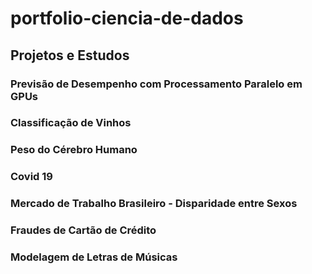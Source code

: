 # portfolio-ciencia-de-dados

## Projetos e Estudos

### Previsão de Desempenho com Processamento Paralelo em GPUs
### Classificação de Vinhos
### Peso do Cérebro Humano
### Covid 19
### Mercado de Trabalho Brasileiro - Disparidade entre Sexos
### Fraudes de Cartão de Crédito
### Modelagem de Letras de Músicas
